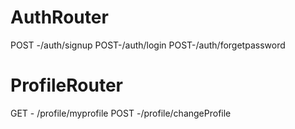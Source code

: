 # AuthRouter 

 POST -/auth/signup
 POST-/auth/login
 POST-/auth/forgetpassword

 # ProfileRouter 

 GET - /profile/myprofile
POST -/profile/changeProfile
